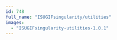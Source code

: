 ```yaml
---
id: 748
full_name: "ISUGIFsingularity/utilities"
images: 
  - "ISUGIFsingularity-utilities-1.0.1"
---
```

